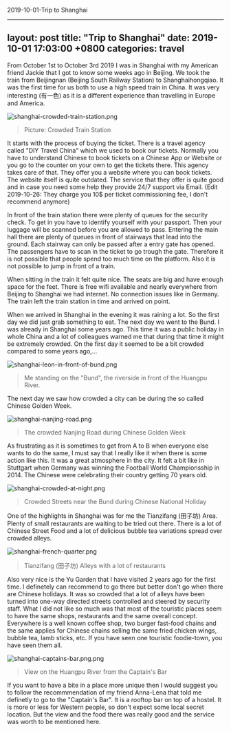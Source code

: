 2019-10-01-Trip to Shanghai

---
layout: post
title:  "Trip to Shanghai"
date:   2019-10-01 17:03:00 +0800
categories: travel
---

From October 1st to October 3rd 2019 I was in Shanghai with my American friend Jackie that I got to know some weeks ago in Beijing. We took the train from Beijingnan (Beijing South Railway Station) to Shanghaihongqiao. It was the first time for us both to use a high speed train in China. It was very interesting (有一色) as it is a different experience than travelling in Europe and America.

![shanghai-crowded-train-station.png](pictures/shanghai-crowded-train-station.png)
>Picture: Crowded Train Station

It starts with the process of buying the ticket. There is a travel agency called   "DIY Travel China"  which we used to book our tickets. Normally you have to understand Chinese to book tickets on a Chinese App or Website or you go to the counter on your own to get the tickets there. This agency takes care of that. They offer you a website where you can book tickets. The website itself is quite outdated. The service that they offer is quite good and in case you need some help they provide 24/7 support via Email. (Edit 2019-10-26: They charge you 10$ per ticket commissioning fee, I don't recommend anymore)

In front of the train station there were plenty of queues for the security check. To get in you have to identify yourself with your passport. Then your luggage will be scanned before you are allowed to pass. Entering the main hall there are plenty of queues in front of stairways that lead into the ground. Each stairway can only be passed after a entry gate has opened. The passengers have to scan in the ticket to go trough the gate. Therefore it is not possible that people spend too much time on the platform. Also it is not possible to jump in front of a train.

When sitting in the train it felt quite nice. The seats are big and have enough space for the feet. There is free wifi available and nearly everywhere from Beijing to Shanghai we had internet. No connection issues like in Germany. The train left the train station in time and arrived on point.

When we arrived in Shanghai in the evening it was raining a lot. So the first day we did just grab something to eat. The next day we went to the Bund. I was already in Shanghai some years ago. This time it was a public holiday in whole China and a lot of colleagues warned me that during that time it might be extremely crowded. On the first day it seemed to be a bit crowded compared to some years ago,...

![shanghai-leon-in-front-of-bund.png](pictures/shanghai-leon-in-front-of-bund.png)
> Me standing on the "Bund", the riverside in front of the Huangpu River.

The next day we saw how crowded a city can be during the so called Chinese Golden Week.

![shanghai-nanjing-road.png](pictures/shanghai-nanjing-road.png)
> The crowded Nanjing Road during Chinese Golden Week

As frustrating as it is sometimes to get from A to B when everyone else wants to do the same, I must say that I really like it when there is some action like this. It was a great atmosphere in the city. It felt a bit like in Stuttgart when Germany was winning the Football World Championsship in 2014. The Chinese were celebrating their country getting 70 years old.

![shanghai-crowded-at-night.png](pictures/shanghai-crowded-at-night.png)
> Crowded Streets near the Bund during Chinese National Holiday

One of the highlights in Shanghai was for me the Tianzifang (田子坊) Area. Plenty of small restaurants are waiting to be tried out there. There is a lot of Chinese Street Food and a lot of delicious bubble tea variations spread over crowded alleys.

![shanghai-french-quarter.png](pictures/shanghai-french-quarter.png)
>Tianzifang (田子坊) Alleys with a lot of restaurants

Also very nice is the Yu Garden that I have visited 2 years ago for the first time. I definetely can recommend to go there but better don't go when there are Chinese holidays. It was so crowded that a lot of alleys have been turned into one-way directed streets controlled and steered by security staff. What I did not like so much was that most of the touristic places seem to have the same shops, restaurants and the same overall concept. Everywhere is a well known coffee shop, two burger fast-food chains and the same applies for Chinese chains selling the same fried chicken wings, bubble tea, lamb sticks, etc. If you have seen one touristic foodie-town, you have seen them all.

![shanghai-captains-bar.png.png](pictures/shanghai-captains-bar.png)
> View on the Huangpu River from the Captain's Bar

If you want to have a bite in a place more unique then I would suggest you to follow the recommmendation of my friend Anna-Lena that told me definetly to go to the "Captain's Bar". It is a rooftop bar on top of a hostel. It is more or less for Western people, so don't expect some local secret location. But the view and the food there was really good and the service was worth to be mentioned here.